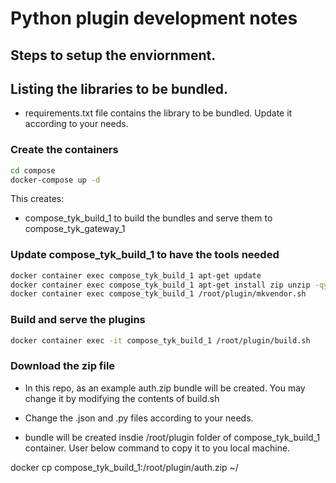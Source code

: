 # Python plugin development notes


## Steps to setup the enviornment.

## Listing the libraries to be bundled.

- requirements.txt file contains the library to be bundled. Update it according to your needs.

### Create the containers
```bash
cd compose
docker-compose up -d
```

This creates:
- compose_tyk_build_1 to build the bundles and serve them to compose_tyk_gateway_1


### Update compose_tyk_build_1 to have the tools needed
```bash
docker container exec compose_tyk_build_1 apt-get update
docker container exec compose_tyk_build_1 apt-get install zip unzip -qy
docker container exec compose_tyk_build_1 /root/plugin/mkvendor.sh
```

### Build and serve the plugins
```bash
docker container exec -it compose_tyk_build_1 /root/plugin/build.sh
```

### Download the zip file

- In this repo, as an example auth.zip bundle will be created. You may change it by modifying the contents of build.sh
- Change the .json and .py files according to your needs.

- bundle will be created insdie /root/plugin folder of compose_tyk_build_1 container. User below command to copy it to you local machine.

docker cp compose_tyk_build_1:/root/plugin/auth.zip ~/<your-local-folder>
